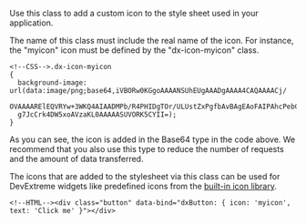 <!--shortDescription-->
Use this class to add a custom icon to the style sheet used in your application.
<!--/shortDescription-->

<!--fullDescription-->
The name of this class must include the real name of the icon. For instance, the "myicon" icon must be defined by the "dx-icon-myicon" class.

    <!--CSS-->.dx-icon-myicon
    {
      background-image: url(data:image/png;base64,iVBORw0KGgoAAAANSUhEUgAAADgAAAA4CAQAAAACj/
      OVAAAARElEQVRYw+3WKQ4AIAADMPb/R4PHIDgTOr/ULUstZxPgfbAvBAgEAoFAIPAhcPebChAIHIKmDQgEAoFA4E/
      g7JcCrk4DW5xoAVzaKL0AAAAASUVORK5CYII=);
    }

As you can see, the icon is added in the Base64 type in the code above. We recommend that you also use this type to reduce the number of requests and the amount of data transferred.

The icons that are added to the stylesheet via this class can be used for DevExtreme widgets like predefined icons from the [built-in icon library](/Documentation/Guide/Themes/Icon_Library/).

    <!--HTML--><div class="button" data-bind="dxButton: { icon: 'myicon', text: 'Click me' }"></div>

<!--/fullDescription-->

<!--handmade-->
<!--/handmade-->